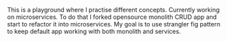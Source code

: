 This is a playground where I practise different concepts. Currently working on microservices.
To do that I forked opensource monolith CRUD app and start to refactor it into microservices. 
My goal is to use strangler fig pattern to keep default app working with both monolith and services.

